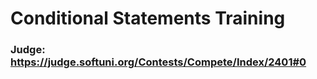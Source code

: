 # Conditional Statements Training
### Judge: https://judge.softuni.org/Contests/Compete/Index/2401#0
